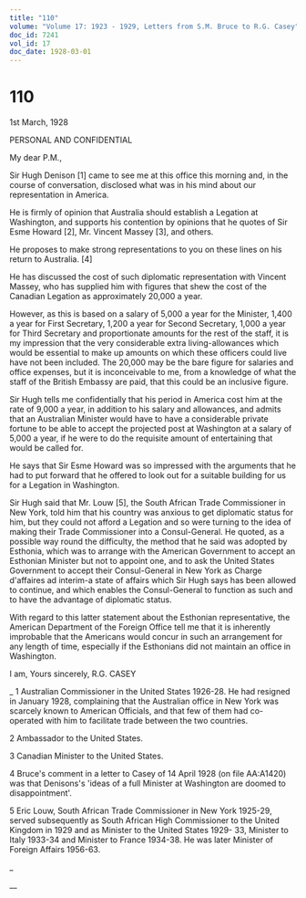 ```yaml
---
title: "110"
volume: "Volume 17: 1923 - 1929, Letters from S.M. Bruce to R.G. Casey"
doc_id: 7241
vol_id: 17
doc_date: 1928-03-01
---
```


# 110

1st March, 1928

PERSONAL AND CONFIDENTIAL

My dear P.M.,

Sir Hugh Denison [1] came to see me at this office this morning and, in the course of conversation, disclosed what was in his mind about our representation in America.

He is firmly of opinion that Australia should establish a Legation at Washington, and supports his contention by opinions that he quotes of Sir Esme Howard [2], Mr. Vincent Massey [3], and others.

He proposes to make strong representations to you on these lines on his return to Australia. [4]

He has discussed the cost of such diplomatic representation with Vincent Massey, who has supplied him with figures that shew the cost of the Canadian Legation as approximately 20,000 a year.

However, as this is based on a salary of 5,000 a year for the Minister, 1,400 a year for First Secretary, 1,200 a year for Second Secretary, 1,000 a year for Third Secretary and proportionate amounts for the rest of the staff, it is my impression that the very considerable extra living-allowances which would be essential to make up amounts on which these officers could live have not been included. The 20,000 may be the bare figure for salaries and office expenses, but it is inconceivable to me, from a knowledge of what the staff of the British Embassy are paid, that this could be an inclusive figure.

Sir Hugh tells me confidentially that his period in America cost him at the rate of 9,000 a year, in addition to his salary and allowances, and admits that an Australian Minister would have to have a considerable private fortune to be able to accept the projected post at Washington at a salary of 5,000 a year, if he were to do the requisite amount of entertaining that would be called for.

He says that Sir Esme Howard was so impressed with the arguments that he had to put forward that he offered to look out for a suitable building for us for a Legation in Washington.

Sir Hugh said that Mr. Louw [5], the South African Trade Commissioner in New York, told him that his country was anxious to get diplomatic status for him, but they could not afford a Legation and so were turning to the idea of making their Trade Commissioner into a Consul-General. He quoted, as a possible way round the difficulty, the method that he said was adopted by Esthonia, which was to arrange with the American Government to accept an Esthonian Minister but not to appoint one, and to ask the United States Government to accept their Consul-General in New York as Charge d'affaires ad interim-a state of affairs which Sir Hugh says has been allowed to continue, and which enables the Consul-General to function as such and to have the advantage of diplomatic status.

With regard to this latter statement about the Esthonian representative, the American Department of the Foreign Office tell me that it is inherently improbable that the Americans would concur in such an arrangement for any length of time, especially if the Esthonians did not maintain an office in Washington.

I am, Yours sincerely, R.G. CASEY 

_ 1 Australian Commissioner in the United States 1926-28. He had resigned in January 1928, complaining that the Australian office in New York was scarcely known to American Officials, and that few of them had co-operated with him to facilitate trade between the two countries.

2 Ambassador to the United States.

3 Canadian Minister to the United States.

4 Bruce's comment in a letter to Casey of 14 April 1928 (on file AA:A1420) was that Denisons's 'ideas of a full Minister at Washington are doomed to disappointment'.

5 Eric Louw, South African Trade Commissioner in New York 1925-29, served subsequently as South African High Commissioner to the United Kingdom in 1929 and as Minister to the United States 1929- 33, Minister to Italy 1933-34 and Minister to France 1934-38. He was later Minister of Foreign Affairs 1956-63.

_

__
